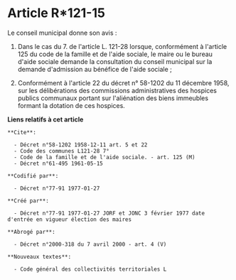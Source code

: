 # Article R*121-15

Le conseil municipal donne son avis :

1. Dans le cas du 7. de l'article L. 121-28 lorsque, conformément à l'article 125 du code de la famille et de l'aide sociale,
le maire ou le bureau d'aide sociale demande la consultation du conseil municipal sur la demande d'admission au bénéfice de
l'aide sociale ;

2. Conformément à l'article 22 du décret n° 58-1202 du 11 décembre 1958, sur les délibérations des commissions
administratives des hospices publics communaux portant sur l'aliénation des biens immeubles formant la dotation de ces
hospices.

**Liens relatifs à cet article**

	**Cite**:

	  - Décret n°58-1202 1958-12-11 art. 5 et 22
	  - Code des communes L121-28 7°
	  - Code de la famille et de l'aide sociale. - art. 125 (M)
	  - Décret n°61-495 1961-05-15

	**Codifié par**:

	  - Décret n°77-91 1977-01-27

	**Créé par**:

	  - Décret n°77-91 1977-01-27 JORF et JONC 3 février 1977 date d'entrée en vigueur élection des maires

	**Abrogé par**:

	  - Décret n°2000-318 du 7 avril 2000 - art. 4 (V)

	**Nouveaux textes**:

	  - Code général des collectivités territoriales L
